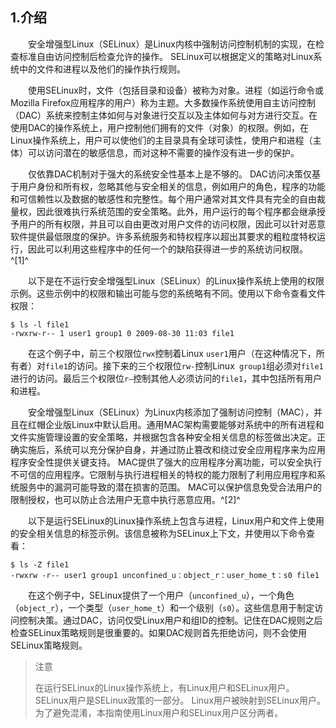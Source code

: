 ## 1.介绍

&emsp;&emsp;安全增强型Linux（SELinux）是Linux内核中强制访问控制机制的实现，在检查标准自由访问控制后检查允许的操作。 SELinux可以根据定义的策略对Linux系统中的文件和进程以及他们的操作执行规则。

&emsp;&emsp;使用SELinux时，文件（包括目录和设备）被称为对象。进程（如运行命令或Mozilla Firefox应用程序的用户）称为主题。大多数操作系统使用自主访问控制（DAC）系统来控制主体如何与对象进行交互以及主体如何与对方进行交互。在使用DAC的操作系统上，用户控制他们拥有的文件（对象）的权限。例如，在Linux操作系统上，用户可以使他们的主目录具有全球可读性，使用户和进程（主体）可以访问潜在的敏感信息，而对这种不需要的操作没有进一步的保护。

&emsp;&emsp;仅依靠DAC机制对于强大的系统安全性基本上是不够的。 DAC访问决策仅基于用户身份和所有权，忽略其他与安全相关的信息，例如用户的角色，程序的功能和可信赖性以及数据的敏感性和完整性。每个用户通常对其文件具有完全的自由裁量权，因此很难执行系统范围的安全策略。此外，用户运行的每个程序都会继承授予用户的所有权限，并且可以自由更改对用户文件的访问权限，因此可以针对恶意软件提供最低限度的保护。许多系统服务和特权程序以超出其要求的粗粒度特权运行，因此可以利用这些程序中的任何一个的缺陷获得进一步的系统访问权限。^[1]^

&emsp;&emsp;以下是在不运行安全增强型Linux（SELinux）的Linux操作系统上使用的权限示例。这些示例中的权限和输出可能与您的系统略有不同。使用以下命令查看文件权限：

```shell
$ ls -l file1
-rwxrw-r-- 1 user1 group1 0 2009-08-30 11:03 file1
```

&emsp;&emsp;在这个例子中，前三个权限位`rwx`控制着Linux `user1`用户（在这种情况下，所有者）对`file1`的访问。接下来的三个权限位`rw-`控制Linux` group1`组必须对`file1`进行的访问。最后三个权限位`r—`控制其他人必须访问的`file1`，其中包括所有用户和进程。

&emsp;&emsp;安全增强型Linux（SELinux）为Linux内核添加了强制访问控制（MAC），并且在红帽企业版Linux中默认启用。通用MAC架构需要能够对系统中的所有进程和文件实施管理设置的安全策略，并根据包含各种安全相关信息的标签做出决定。正确实施后，系统可以充分保护自身，并通过防止篡改和绕过安全应用程序来为应用程序安全性提供关键支持。 MAC提供了强大的应用程序分离功能，可以安全执行不可信的应用程序。它限制与执行进程相关的特权的能力限制了利用应用程序和系统服务中的漏洞可能导致的潜在损害的范围。 MAC可以保护信息免受合法用户的限制授权，也可以防止合法用户无意中执行恶意应用。^[2]^

&emsp;&emsp;以下是运行SELinux的Linux操作系统上包含与进程，Linux用户和文件上使用的安全相关信息的标签示例。该信息被称为SELinux上下文，并使用以下命令查看：
```shell
$ ls -Z file1
-rwxrw -r-- user1 group1 unconfined_u：object_r：user_home_t：s0 file1
```
&emsp;&emsp;在这个例子中，SELinux提供了一个用户（`unconfined_u`），一个角色（`object_r`），一个类型（`user_home_t`）和一个级别（`s0`）。这些信息用于制定访问控制决策。通过DAC，访问仅受Linux用户和组ID的控制。记住在DAC规则之后检查SELinux策略规则是很重要的。如果DAC规则首先拒绝访问，则不会使用SELinux策略规则。

>注意
>
>在运行SELinux的Linux操作系统上，有Linux用户和SELinux用户。 SELinux用户是SELinux政策的一部分。 Linux用户被映射到SELinux用户。为了避免混淆，本指南使用Linux用户和SELinux用户区分两者。